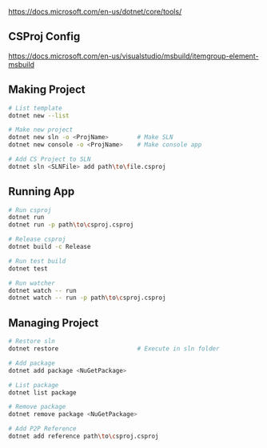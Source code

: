 https://docs.microsoft.com/en-us/dotnet/core/tools/

## CSProj Config
https://docs.microsoft.com/en-us/visualstudio/msbuild/itemgroup-element-msbuild

## Making Project
```bash
# List template
dotnet new --list

# Make new project
dotnet new sln -o <ProjName>        # Make SLN
dotnet new console -o <ProjName>    # Make console app

# Add CS Project to SLN
dotnet sln <SLNFile> add path\to\file.csproj
```

## Running App
```bash
# Run csproj
dotnet run
dotnet run -p path\to\csproj.csproj

# Release csproj
dotnet build -c Release

# Run test build
dotnet test

# Run watcher
dotnet watch -- run
dotnet watch -- run -p path\to\csproj.csproj
```

## Managing Project
```bash
# Restore sln
dotnet restore                      # Execute in sln folder

# Add package
dotnet add package <NuGetPackage>

# List package
dotnet list package

# Remove package
dotnet remove package <NuGetPackage>

# Add P2P Reference
dotnet add reference path\to\csproj.csproj
```
